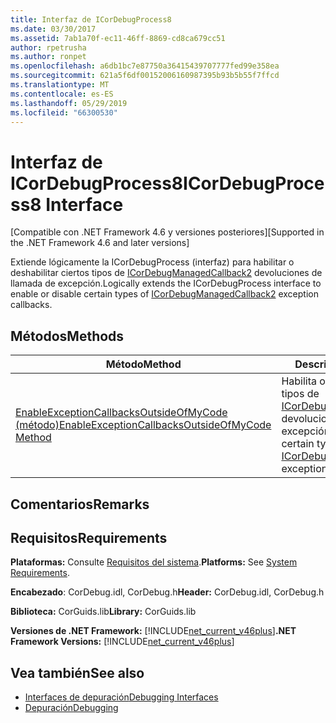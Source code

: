 ```yaml
---
title: Interfaz de ICorDebugProcess8
ms.date: 03/30/2017
ms.assetid: 7ab1a70f-ec11-46ff-8869-cd8ca679cc51
author: rpetrusha
ms.author: ronpet
ms.openlocfilehash: a6db1bc7e87750a36415439707777fed99e358ea
ms.sourcegitcommit: 621a5f6df00152006160987395b93b5b55f7ffcd
ms.translationtype: MT
ms.contentlocale: es-ES
ms.lasthandoff: 05/29/2019
ms.locfileid: "66300530"
---
```

# <a name="icordebugprocess8-interface"></a><span data-ttu-id="2dac2-102">Interfaz de ICorDebugProcess8</span><span class="sxs-lookup"><span data-stu-id="2dac2-102">ICorDebugProcess8 Interface</span></span>
<span data-ttu-id="2dac2-103">[Compatible con .NET Framework 4.6 y versiones posteriores]</span><span class="sxs-lookup"><span data-stu-id="2dac2-103">[Supported in the .NET Framework 4.6 and later versions]</span></span>  
  
 <span data-ttu-id="2dac2-104">Extiende lógicamente la ICorDebugProcess (interfaz) para habilitar o deshabilitar ciertos tipos de [ICorDebugManagedCallback2](../../../../docs/framework/unmanaged-api/debugging/icordebugmanagedcallback2-interface.md) devoluciones de llamada de excepción.</span><span class="sxs-lookup"><span data-stu-id="2dac2-104">Logically extends the ICorDebugProcess interface to enable or disable certain types of [ICorDebugManagedCallback2](../../../../docs/framework/unmanaged-api/debugging/icordebugmanagedcallback2-interface.md) exception callbacks.</span></span>  
  
## <a name="methods"></a><span data-ttu-id="2dac2-105">Métodos</span><span class="sxs-lookup"><span data-stu-id="2dac2-105">Methods</span></span>  
  
|<span data-ttu-id="2dac2-106">Método</span><span class="sxs-lookup"><span data-stu-id="2dac2-106">Method</span></span>|<span data-ttu-id="2dac2-107">Descripción</span><span class="sxs-lookup"><span data-stu-id="2dac2-107">Description</span></span>|  
|------------|-----------------|  
|[<span data-ttu-id="2dac2-108">EnableExceptionCallbacksOutsideOfMyCode (método)</span><span class="sxs-lookup"><span data-stu-id="2dac2-108">EnableExceptionCallbacksOutsideOfMyCode Method</span></span>](../../../../docs/framework/unmanaged-api/debugging/icordebugprocess8-enableexceptioncallbacksoutsideofmycode-method.md)|<span data-ttu-id="2dac2-109">Habilita o deshabilita ciertos tipos de [ICorDebugManagedCallback2](../../../../docs/framework/unmanaged-api/debugging/icordebugmanagedcallback2-interface.md) devoluciones de llamada de excepción.</span><span class="sxs-lookup"><span data-stu-id="2dac2-109">Enables or disables certain types of [ICorDebugManagedCallback2](../../../../docs/framework/unmanaged-api/debugging/icordebugmanagedcallback2-interface.md) exception callbacks.</span></span>|  
  
## <a name="remarks"></a><span data-ttu-id="2dac2-110">Comentarios</span><span class="sxs-lookup"><span data-stu-id="2dac2-110">Remarks</span></span>  
  
## <a name="requirements"></a><span data-ttu-id="2dac2-111">Requisitos</span><span class="sxs-lookup"><span data-stu-id="2dac2-111">Requirements</span></span>  
 <span data-ttu-id="2dac2-112">**Plataformas:** Consulte [Requisitos del sistema](../../../../docs/framework/get-started/system-requirements.md).</span><span class="sxs-lookup"><span data-stu-id="2dac2-112">**Platforms:** See [System Requirements](../../../../docs/framework/get-started/system-requirements.md).</span></span>  
  
 <span data-ttu-id="2dac2-113">**Encabezado**: CorDebug.idl, CorDebug.h</span><span class="sxs-lookup"><span data-stu-id="2dac2-113">**Header:** CorDebug.idl, CorDebug.h</span></span>  
  
 <span data-ttu-id="2dac2-114">**Biblioteca:** CorGuids.lib</span><span class="sxs-lookup"><span data-stu-id="2dac2-114">**Library:** CorGuids.lib</span></span>  
  
 <span data-ttu-id="2dac2-115">**Versiones de .NET Framework:** [!INCLUDE[net_current_v46plus](../../../../includes/net-current-v46plus-md.md)]</span><span class="sxs-lookup"><span data-stu-id="2dac2-115">**.NET Framework Versions:** [!INCLUDE[net_current_v46plus](../../../../includes/net-current-v46plus-md.md)]</span></span>  
  
## <a name="see-also"></a><span data-ttu-id="2dac2-116">Vea también</span><span class="sxs-lookup"><span data-stu-id="2dac2-116">See also</span></span>

- [<span data-ttu-id="2dac2-117">Interfaces de depuración</span><span class="sxs-lookup"><span data-stu-id="2dac2-117">Debugging Interfaces</span></span>](../../../../docs/framework/unmanaged-api/debugging/debugging-interfaces.md)
- [<span data-ttu-id="2dac2-118">Depuración</span><span class="sxs-lookup"><span data-stu-id="2dac2-118">Debugging</span></span>](../../../../docs/framework/unmanaged-api/debugging/index.md)
